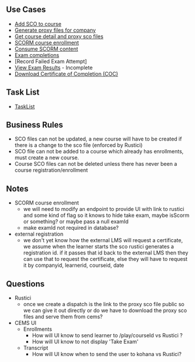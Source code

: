 ## Use Cases
- [Add SCO to course]
- [Generate proxy files for company]
- [Get course detail and proxy sco files]
- [SCORM course enrollment]
- [Consume SCORM content]
- [Exam completions]
- [Record Failed Exam Attempt]
- [View Exam Results] - Incomplete
- [Download Certificate of Completion (COC)]

## Task List
- [TaskList]

## Business Rules
- SCO files can not be updated, a new course will have to be created if there is a change to the sco file (enforced by Rustici)
- SCO file can not be added to a course which already has enrollments, must create a new course.
- Course SCO files can not be deleted unless there has never been a course registration/enrollment

## Notes
- SCORM course enrollment
  - we will need to modify an endpoint to provide UI with link to rustici and some kind of flag so it knows to hide take exam, maybe isScorm or something? or maybe pass a null examId
  - make examId not required in database?
- external registration
  - we don't yet know how the external LMS will request a certificate, we assume when the learner starts the sco rustici generates a registration id.  if it passes that id back to the external LMS then they can use that to request the certificate, else they will have to request it by companyid, learnerid, courseid, date

## Questions
- Rustici
  - once we create a dispatch is the link to the proxy sco file public so we can give it out directly or do we have to download the proxy sco files and serve them from cems?
- CEMS UI
  - Enrollments
    - How will UI know to send learner to /play/courseId vs Rustici ?
    - How will UI know to not display 'Take Exam'
  - Transcript
    - How will UI know when to send the user to kohana vs Rustici?

[Add SCO to course]: UseCase/AddScoToCourse.md
[Generate proxy files for company]: UseCase/GenerateCompanyProxyScoFiles.md
[Get course detail and proxy sco files]: UseCase/CourseDetailAndProxyScoFiles.md
[SCORM course enrollment]: UseCase/ScormCourseEnrollment.md
[Consume SCORM content]: UseCase/ConsumeScormContent.md
[Exam completions]: UseCase/RecordCompletion.md
[View Exam Results]: UseCase/ViewExamResults.md
[Download Certificate of Completion (COC)]: UseCase/DownloadCOC.md
[TaskList]: ToDo.md
